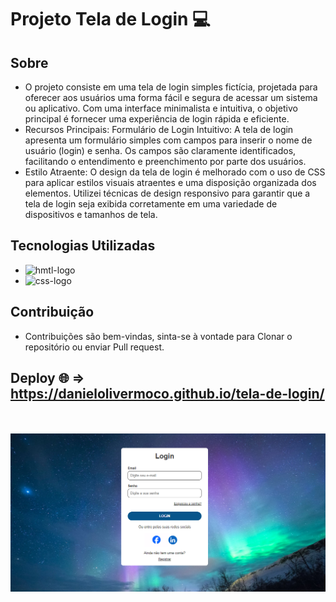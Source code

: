 # Projeto Tela de Login 💻

## Sobre 

* O projeto consiste em uma tela de login simples fictícia, projetada para oferecer aos usuários uma forma fácil e segura de acessar um sistema ou aplicativo. Com uma interface minimalista e intuitiva, o objetivo principal é fornecer uma experiência de login rápida e eficiente.
* Recursos Principais:
Formulário de Login Intuitivo: A tela de login apresenta um formulário simples com campos para inserir o nome de usuário (login) e senha. Os campos são claramente identificados, facilitando o entendimento e preenchimento por parte dos usuários.
* Estilo Atraente: O design da tela de login é melhorado com o uso de CSS para aplicar estilos visuais atraentes e uma disposição organizada dos elementos. Utilizei técnicas de design responsivo para garantir que a tela de login seja exibida corretamente em uma variedade de dispositivos e tamanhos de tela.  

## Tecnologias Utilizadas 
* <img src="https://img.shields.io/badge/HTML5-E34F26?style=for-the-badge&logo=html5&logoColor=white" alt="hmtl-logo"> 
* <img src="https://img.shields.io/badge/CSS3-1572B6?style=for-the-badge&logo=css3&logoColor=white" alt="css-logo">

## Contribuição

* Contribuições são bem-vindas, sinta-se à vontade para Clonar o repositório ou enviar Pull request.

## Deploy 🌐 =>  https://danielolivermoco.github.io/tela-de-login/
<br>
<br>
<img src="./img/tela-de-login.png">

 
